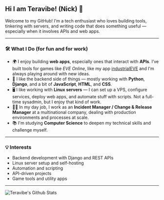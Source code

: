 ## Hi I am Teravibe! (Nick) 👋

Welcome to my GitHub! I'm a tech enthusiast who loves building tools, tinkering with servers, and writing code that does something useful — especially when it involves APIs and web apps.

---

### 🛠️ What I Do (for fun and for work)

- 🌍 I enjoy building **web apps**, especially ones that interact with **APIs**. I’ve built tools for games like *EVE Online*, like my app [industrialEVE](https://industrialeve.com/) and I'm always playing around with new ideas.
- 🧰 I like the backend side of things — mostly working with **Python**, **Django**, and a bit of **JavaScript**, **HTML**, and **CSS**.
- 🖥️ I like working with **Linux servers** — I can set up a VPS, configure services, deploy web apps, and automate stuff with scripts. Not a full-time sysadmin, but I enjoy that kind of work.
- 👨‍💼 In my day job, I work as an **Incident Manager / Change & Release Manager** at a multinational company, dealing with production environments and processes at scale.
- 📚 I'm studying **Computer Science** to deepen my technical skills and challenge myself.

---

### 💡 Interests

- Backend development with Django and REST APIs
- Linux server setup and self-hosting
- Automation and scripting
- API-driven projects
- Game tools and utility apps

---

<img align="left" alt="Teravibe's Github Stats" src="https://github-readme-stats-nikos-projects-c743d99d.vercel.app/api?username=Teravibes&show_icons=truehide_border=true" />
